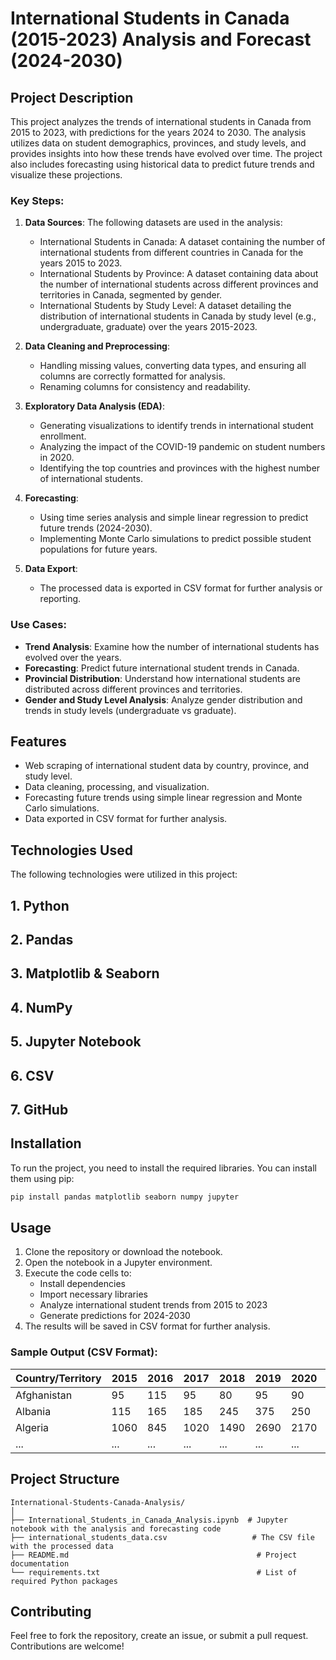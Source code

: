 
# International Students in Canada (2015-2023) Analysis and Forecast (2024-2030)

## Project Description
This project analyzes the trends of international students in Canada from 2015 to 2023, with predictions for the years 2024 to 2030. The analysis utilizes data on student demographics, provinces, and study levels, and provides insights into how these trends have evolved over time. The project also includes forecasting using historical data to predict future trends and visualize these projections.

### Key Steps:
1. **Data Sources**: 
    The following datasets are used in the analysis:
    - International Students in Canada: A dataset containing the number of international students from different countries in Canada for the years 2015 to 2023.
    - International Students by Province: A dataset containing data about the number of international students across different provinces and territories in Canada, segmented by gender.
    - International Students by Study Level: A dataset detailing the distribution of international students in Canada by study level (e.g., undergraduate, graduate) over the years 2015-2023.
    
2. **Data Cleaning and Preprocessing**: 
   - Handling missing values, converting data types, and ensuring all columns are correctly formatted for analysis.
   - Renaming columns for consistency and readability.

3. **Exploratory Data Analysis (EDA)**:
   - Generating visualizations to identify trends in international student enrollment.
   - Analyzing the impact of the COVID-19 pandemic on student numbers in 2020.
   - Identifying the top countries and provinces with the highest number of international students.

4. **Forecasting**:
   - Using time series analysis and simple linear regression to predict future trends (2024-2030).
   - Implementing Monte Carlo simulations to predict possible student populations for future years.

5. **Data Export**: 
   - The processed data is exported in CSV format for further analysis or reporting.

### Use Cases:
- **Trend Analysis**: Examine how the number of international students has evolved over the years.
- **Forecasting**: Predict future international student trends in Canada.
- **Provincial Distribution**: Understand how international students are distributed across different provinces and territories.
- **Gender and Study Level Analysis**: Analyze gender distribution and trends in study levels (undergraduate vs graduate).

## Features
- Web scraping of international student data by country, province, and study level.
- Data cleaning, processing, and visualization.
- Forecasting future trends using simple linear regression and Monte Carlo simulations.
- Data exported in CSV format for further analysis.

## Technologies Used

The following technologies were utilized in this project:

## 1. **Python**
## 2. **Pandas**
## 3. **Matplotlib & Seaborn**
## 4. **NumPy**
## 5. **Jupyter Notebook**
## 6. **CSV**
## 7. **GitHub**

## Installation
To run the project, you need to install the required libraries. You can install them using pip:

```bash
pip install pandas matplotlib seaborn numpy jupyter
```

## Usage

1. Clone the repository or download the notebook.
2. Open the notebook in a Jupyter environment.
3. Execute the code cells to:
   - Install dependencies
   - Import necessary libraries
   - Analyze international student trends from 2015 to 2023
   - Generate predictions for 2024-2030
4. The results will be saved in CSV format for further analysis.

### Sample Output (CSV Format):

| Country/Territory | 2015 | 2016 | 2017 | 2018 | 2019 | 2020 | 2021 | 2022 | 2023 | Total |
|-------------------|------|------|------|------|------|------|------|------|------|-------|
| Afghanistan       | 95   | 115  | 95   | 80   | 95   | 90   | 80   | 170  | 140  | 770   |
| Albania           | 115  | 165  | 185  | 245  | 375  | 250  | 305  | 345  | 545  | 2385  |
| Algeria           | 1060 | 845  | 1020 | 1490 | 2690 | 2170 | 3165 | 5360 | 7180 | 14700 |
| ...               | ...  | ...  | ...  | ...  | ...  | ...  | ...  | ...  | ...  | ...   |

## Project Structure

```
International-Students-Canada-Analysis/
│
├── International_Students_in_Canada_Analysis.ipynb  # Jupyter notebook with the analysis and forecasting code
├── international_students_data.csv                   # The CSV file with the processed data
├── README.md                                          # Project documentation
└── requirements.txt                                   # List of required Python packages
```

## Contributing

Feel free to fork the repository, create an issue, or submit a pull request. Contributions are welcome!
